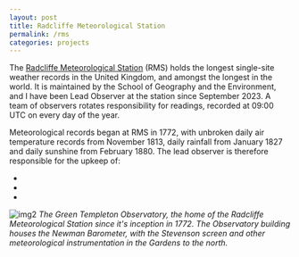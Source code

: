 ```yaml
---
layout: post
title: Radcliffe Meteorological Station
permalink: /rms
categories: projects
---
```

The [Radcliffe Meteorological Station](https://www.geog.ox.ac.uk/research/climate/rms) (RMS) holds the longest single-site weather records in the United Kingdom, and amongst the longest in the world. It is maintained by the School of Geography and the Environment, and I have been Lead Observer at the station since September 2023. A team of observers rotates responsibility for readings, recorded at 09:00 UTC on every day of the year.

Meteorological records began at RMS in 1772, with unbroken daily air temperature records from November 1813, daily rainfall from January 1827 and daily sunshine from February 1880. The lead observer is therefore responsible for the upkeep of:
- <script>
    var startDate = new Date("1813-11-01");
    var today = new Date();
    var timeDifference = today.getTime() - startDate.getTime();
    var daysDifference = Math.floor(timeDifference / (1000 * 3600 * 24));
    document.write(daysDifference + " days of continuous daily temperature observations");
  </script>
- <script>
    var startDate = new Date("1827-01-01");
    var today = new Date();
    var timeDifference = today.getTime() - startDate.getTime();
    var daysDifference = Math.floor(timeDifference / (1000 * 3600 * 24));
    document.write(daysDifference + " continuous daily rainfall readings");
  </script>
- <script>
    var startDate = new Date("1880-02-01");
    var today = new Date();
    var timeDifference = today.getTime() - startDate.getTime();
    var daysDifference = Math.floor(timeDifference / (1000 * 3600 * 24));
    document.write(daysDifference + " continuous daily sunshine readings");
  </script>

![img2](/assets/20231015_103439.jpg)
*The Green Templeton Observatory, the home of the Radcliffe Meteorological Station since it's inception in 1772. The Observatory building houses the Newman Barometer, with the Stevenson screen and other meteorological instrumentation in the Gardens to the north.* 



